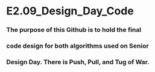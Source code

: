 # E2.09_Design_Day_Code

### The purpose of this Github is to hold the final
### code design for both algorithms used on Senior
### Design Day. There is Push, Pull, and Tug of War.
